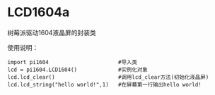 # LCD1604a
树莓派驱动1604液晶屏的封装类

使用说明：

````
import pi1604                      #导入类
lcd = pi1604.LCD1604()             #实例化对象
lcd.lcd_clear()                    #调用lcd_clear方法(初始化液晶屏)
lcd.lcd_string("hello world!",1)   #在屏幕第一行输出hello world!
````